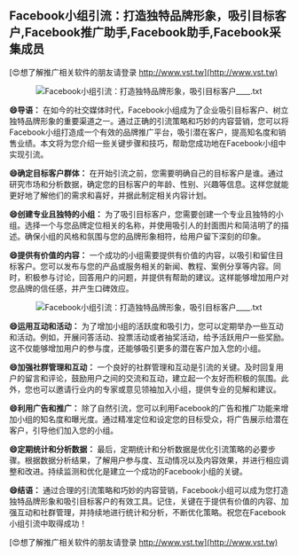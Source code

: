 ## **Facebook小组引流：打造独特品牌形象，吸引目标客户,Facebook推广助手,Facebook助手,Facebook采集成员**

[😍想了解推广相关软件的朋友请登录 http://www.vst.tw](http://www.vst.tw)

 <center><img src="https://vst.tw/MP4/tuiguang/png/6.png" alt="Facebook小组引流：打造独特品牌形象，吸引目标客户____.txt"></center>

**😄导语：**
在如今的社交媒体时代，Facebook小组成为了企业吸引目标客户、树立独特品牌形象的重要渠道之一。通过正确的引流策略和巧妙的内容营销，您可以将Facebook小组打造成一个有效的品牌推广平台，吸引潜在客户，提高知名度和销售业绩。本文将为您介绍一些关键步骤和技巧，帮助您成功地在Facebook小组中实现引流。

**😄确定目标客户群体：**
在开始引流之前，您需要明确自己的目标客户是谁。通过研究市场和分析数据，确定您的目标客户的年龄、性别、兴趣等信息。这样您就能更好地了解他们的需求和喜好，并据此制定相关内容计划。

**😄创建专业且独特的小组：**
为了吸引目标客户，您需要创建一个专业且独特的小组。选择一个与您品牌定位相关的名称，并使用吸引人的封面图片和简洁明了的描述。确保小组的风格和氛围与您的品牌形象相符，给用户留下深刻的印象。

**😄提供有价值的内容：**
一个成功的小组需要提供有价值的内容，以吸引和留住目标客户。您可以发布与您的产品或服务相关的新闻、教程、案例分享等内容。同时，积极参与讨论，回答用户的问题，并提供有帮助的建议。这样能够增加用户对您品牌的信任感，并产生口碑效应。

 <center><img src="https://vst.tw/MP4/tuiguang/png/3.png" alt="Facebook小组引流：打造独特品牌形象，吸引目标客户____.txt"></center>

**😄运用互动和活动：**
为了增加小组的活跃度和吸引力，您可以定期举办一些互动和活动。例如，开展问答活动、投票活动或者抽奖活动，给予活跃用户一些奖励。这不仅能够增加用户的参与度，还能够吸引更多的潜在客户加入您的小组。

**😄加强社群管理和互动：**
一个良好的社群管理和互动是引流的关键。及时回复用户的留言和评论，鼓励用户之间的交流和互动，建立起一个友好而积极的氛围。此外，您也可以邀请行业内的专家或意见领袖加入小组，提供专业的见解和建议。

**😄利用广告和推广：**
除了自然引流，您可以利用Facebook的广告和推广功能来增加小组的知名度和曝光度。通过精准定位和设定您的目标受众，将广告展示给潜在客户，引导他们加入您的小组。

**😄定期统计和分析数据：**
最后，定期统计和分析数据是优化引流策略的必要步骤。根据数据分析结果，了解用户参与度、互动情况以及内容效果，并进行相应调整和改进。持续监测和优化是建立一个成功的Facebook小组的关键。

**😄结语：**
通过合理的引流策略和巧妙的内容营销，Facebook小组可以成为您打造独特品牌形象和吸引目标客户的有效工具。记住，关键在于提供有价值的内容、加强互动和社群管理，并持续地进行统计和分析，不断优化策略。祝您在Facebook小组引流中取得成功！

[😍想了解推广相关软件的朋友请登录 http://www.vst.tw](http://www.vst.tw)



